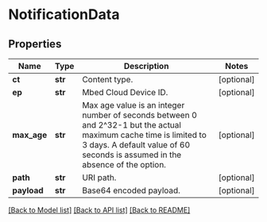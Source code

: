 # NotificationData

## Properties
Name | Type | Description | Notes
------------ | ------------- | ------------- | -------------
**ct** | **str** | Content type. | [optional] 
**ep** | **str** | Mbed Cloud Device ID. | [optional] 
**max_age** | **str** | Max age value is an integer number of seconds between 0 and 2^32-1 but the actual maximum cache time is limited to 3 days. A default value of 60 seconds is assumed in the absence of the option.  | [optional] 
**path** | **str** | URI path. | [optional] 
**payload** | **str** | Base64 encoded payload. | [optional] 

[[Back to Model list]](../README.md#documentation-for-models) [[Back to API list]](../README.md#documentation-for-api-endpoints) [[Back to README]](../README.md)


